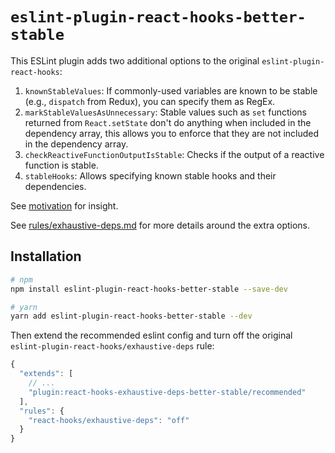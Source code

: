# `eslint-plugin-react-hooks-better-stable`

This ESLint plugin adds two additional options to the original `eslint-plugin-react-hooks`:

1. `knownStableValues`: If commonly-used variables are known to be stable (e.g., `dispatch` from Redux), you can specify them as RegEx.
2. `markStableValuesAsUnnecessary`: Stable values such as `set` functions returned from `React.setState` don't do anything when included in the dependency array, this allows you to enforce that they are not included in the dependency array.
3. `checkReactiveFunctionOutputIsStable`: Checks if the output of a reactive function is stable.
4. `stableHooks`: Allows specifying known stable hooks and their dependencies.

See [motivation](./MOTIVATION.md) for insight.

See [rules/exhaustive-deps.md](./docs/rules/exhaustive-deps.md) for more details around the extra options.

## Installation

```sh
# npm
npm install eslint-plugin-react-hooks-better-stable --save-dev

# yarn
yarn add eslint-plugin-react-hooks-better-stable --dev
```

Then extend the recommended eslint config and turn off the original `eslint-plugin-react-hooks/exhaustive-deps` rule:

```js
{
  "extends": [
    // ...
    "plugin:react-hooks-exhaustive-deps-better-stable/recommended"
  ],
  "rules": {
    "react-hooks/exhaustive-deps": "off"
  }
}
```
